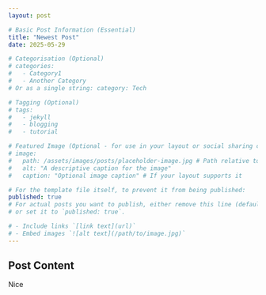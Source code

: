 ```yaml
---
layout: post

# Basic Post Information (Essential)
title: "Newest Post" 
date: 2025-05-29 

# Categorisation (Optional)
# categories: 
#   - Category1
#   - Another Category
# Or as a single string: category: Tech

# Tagging (Optional)
# tags:
#   - jekyll
#   - blogging
#   - tutorial

# Featured Image (Optional - for use in your layout or social sharing cards)
# image:
#   path: /assets/images/posts/placeholder-image.jpg # Path relative to your site root
#   alt: "A descriptive caption for the image"
#   caption: "Optional image caption" # If your layout supports it

# For the template file itself, to prevent it from being published:
published: true 
# For actual posts you want to publish, either remove this line (defaults to true) 
# or set it to `published: true`.

# - Include links `[link text](url)`
# - Embed images `![alt text](/path/to/image.jpg)`
---
```


## Post Content
Nice